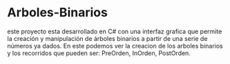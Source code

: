 # Arboles-Binarios
este proyecto esta desarrollado en C# con una interfaz grafica que permite la creación y manipulación de árboles binarios a partir de una serie de números ya dados. En este podemos ver la creacion de los arboles binarios y los recorridos que pueden ser: PreOrden, InOrden, PostOrden.
